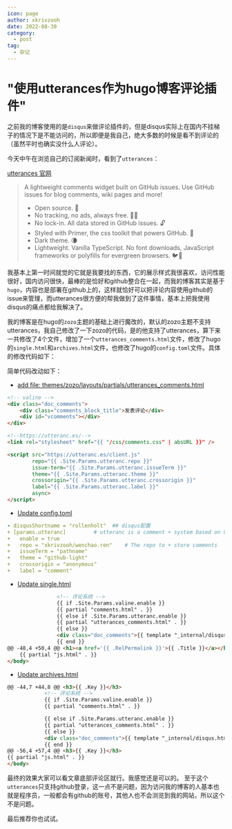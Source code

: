 ```yaml
---
icon: page
author: xkrivzooh
date: 2022-08-30
category:
  - post
tag:
  - 杂记
---
```


# "使用utterances作为hugo博客评论插件"

之前我的博客使用的是`disqus`来做评论插件的，但是disqus实际上在国内不挂梯子的情况下是不能访问的，所以即便是我自己，绝大多数的时候是看不到评论的（虽然平时也确实没什么人评论）。

今天中午在浏览自己的订阅新闻时，看到了`utterances`：

[utterances 官网](https://utteranc.es/)

> A lightweight comments widget built on GitHub issues. Use GitHub issues for blog comments, wiki pages and more!
> - Open source. 🙌
> - No tracking, no ads, always free. 📡🚫
> - No lock-in. All data stored in GitHub issues. 🔓
> - Styled with Primer, the css toolkit that powers GitHub. 💅
> - Dark theme. 🌘
> - Lightweight. Vanilla TypeScript. No font downloads, JavaScript frameworks or polyfills for evergreen browsers. 🐦🌲

我基本上第一时间就觉的它就是我要找的东西，它的展示样式我很喜欢，访问性能很好，国内访问很快，最棒的是恰好和github整合在一起，而我的博客其实是基于`hugo`，内容也是部署在github上的，这样就恰好可以把评论内容使用github的issue来管理，而utterances很方便的帮我做到了这件事情，基本上把我使用disqus的痛点都给我解决了。

我的博客是在hugo的`zozo`主题的基础上进行魔改的，默认的zozo主题不支持utterances，我自己修改了一下zozo的代码，是的他支持了utterances，算下来一共修改了4个文件，增加了一个`utterances_comments.html`文件，修改了hugo的`single.html`和`archives.html`文件，也修改了hugo的`config.toml`文件。具体的修改代码如下：


简单代码改动如下：

- [add file: themes/zozo/layouts/partials/utterances_comments.html](https://github.com/xkrivzooh/wenchao.ren/commit/d81d5ba06fed5001a19463f157d6ea6f9b642356)

```html
<!-- valine -->
<div class="doc_comments">
    <div class="comments_block_title">发表评论</div>
    <div id="vcomments"></div>
</div>

<!--https://utteranc.es/-->
<link rel="stylesheet" href="{{ "/css/comments.css" | absURL }}" />

<script src="https://utteranc.es/client.js"
        repo="{{ .Site.Params.utteranc.repo }}"
        issue-term="{{ .Site.Params.utteranc.issueTerm }}"
        theme="{{ .Site.Params.utteranc.theme }}"
        crossorigin="{{ .Site.Params.utteranc.crossorigin }}"
        label="{{ .Site.Params.utteranc.label }}"
        async>
</script>
```
- [Update config.toml](https://github.com/xkrivzooh/wenchao.ren/commit/f8468205fe5061e857fea54185814fd34155015d)
```yml
- disqusShortname = "rollenholt"  ## disqus配置
+ [params.utteranc]         # utteranc is a comment + system based on GitHub issues. see https://utteranc.+ es
+   enable = true
+   repo = "xkrivzooh/wenchao.ren"    # The repo to + store comments
+   issueTerm = "pathname"
+   theme = "github-light"
+   crossorigin = "anonymous"
+   label = "comment"
```

- [Update single.html](https://github.com/xkrivzooh/wenchao.ren/commit/374d6a73b288f50efeb25cbb8a2d878c743e33d1)
```html
                <!-- 评论系统 -->
                {{ if .Site.Params.valine.enable }}
                {{ partial "comments.html" . }}
                {{ else if .Site.Params.utteranc.enable }}
                {{ partial "utterances_comments.html" . }}
                {{ else }}
                <div class="doc_comments">{{ template "_internal/disqus.html" . }}</div>
                {{ end }}
@@ -48,4 +50,4 @@ <h1><a href='{{ .RelPermalink }}'>{{ .Title }}</a></h1>
    {{ partial "js.html" . }}
</body>
```

- [Update archives.html](https://github.com/xkrivzooh/wenchao.ren/commit/093da8293433b7fd240d7a2321897f71c93a4e9b)
```html
@@ -44,7 +44,8 @@ <h3>{{ .Key }}</h3>
            <!-- 评论系统 -->
            {{ if .Site.Params.valine.enable }}
            {{ partial "comments.html" . }}

            {{ else if .Site.Params.utteranc.enable }}
            {{ partial "utterances_comments.html" . }}
            {{ else }}
            <div class="doc_comments">{{ template "_internal/disqus.html" . }}</div>
            {{ end }}
@@ -56,4 +57,4 @@ <h3>{{ .Key }}</h3>
{{ partial "js.html" . }}
</body>

```

最终的效果大家可以看文章底部评论区就行。我感觉还是可以的。
至于这个`utterances`只支持github登录，这一点不是问题，因为访问我的博客的人基本也就是程序员，一般都会有github的账号，其他人也不会浏览到我的网站，所以这个不是问题。

最后推荐你也试试。
